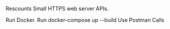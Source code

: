 Rescounts Small HTTPS web server APIs.

Run Docker.
Run docker-compose up --build
Use Postman Calls
